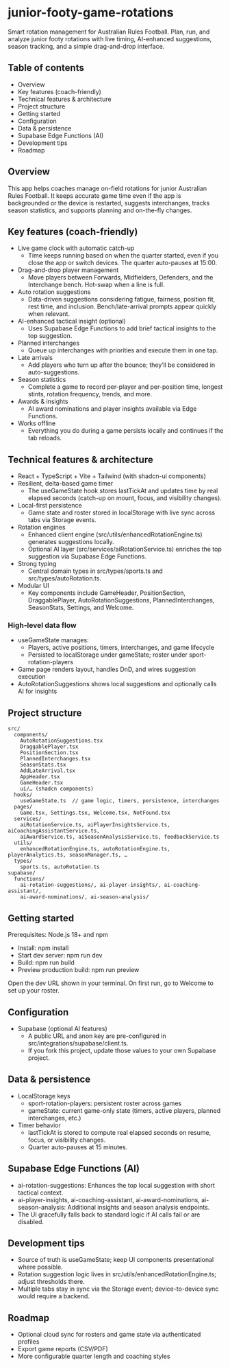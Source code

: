# junior-footy-game-rotations

Smart rotation management for Australian Rules Football. Plan, run, and analyze junior footy rotations with live timing, AI-enhanced suggestions, season tracking, and a simple drag-and-drop interface.

## Table of contents
- Overview
- Key features (coach-friendly)
- Technical features & architecture
- Project structure
- Getting started
- Configuration
- Data & persistence
- Supabase Edge Functions (AI)
- Development tips
- Roadmap

## Overview
This app helps coaches manage on-field rotations for junior Australian Rules Football. It keeps accurate game time even if the app is backgrounded or the device is restarted, suggests interchanges, tracks season statistics, and supports planning and on-the-fly changes.

## Key features (coach-friendly)
- Live game clock with automatic catch-up
  - Time keeps running based on when the quarter started, even if you close the app or switch devices. The quarter auto-pauses at 15:00.
- Drag-and-drop player management
  - Move players between Forwards, Midfielders, Defenders, and the Interchange bench. Hot-swap when a line is full.
- Auto rotation suggestions
  - Data-driven suggestions considering fatigue, fairness, position fit, rest time, and inclusion. Bench/late-arrival prompts appear quickly when relevant.
- AI-enhanced tactical insight (optional)
  - Uses Supabase Edge Functions to add brief tactical insights to the top suggestion.
- Planned interchanges
  - Queue up interchanges with priorities and execute them in one tap.
- Late arrivals
  - Add players who turn up after the bounce; they’ll be considered in auto-suggestions.
- Season statistics
  - Complete a game to record per-player and per-position time, longest stints, rotation frequency, trends, and more.
- Awards & insights
  - AI award nominations and player insights available via Edge Functions.
- Works offline
  - Everything you do during a game persists locally and continues if the tab reloads.

## Technical features & architecture
- React + TypeScript + Vite + Tailwind (with shadcn-ui components)
- Resilient, delta-based game timer
  - The useGameState hook stores lastTickAt and updates time by real elapsed seconds (catch-up on mount, focus, and visibility changes).
- Local-first persistence
  - Game state and roster stored in localStorage with live sync across tabs via Storage events.
- Rotation engines
  - Enhanced client engine (src/utils/enhancedRotationEngine.ts) generates suggestions locally.
  - Optional AI layer (src/services/aiRotationService.ts) enriches the top suggestion via Supabase Edge Functions.
- Strong typing
  - Central domain types in src/types/sports.ts and src/types/autoRotation.ts.
- Modular UI
  - Key components include GameHeader, PositionSection, DraggablePlayer, AutoRotationSuggestions, PlannedInterchanges, SeasonStats, Settings, and Welcome.

### High-level data flow
- useGameState manages:
  - Players, active positions, timers, interchanges, and game lifecycle
  - Persisted to localStorage under gameState; roster under sport-rotation-players
- Game page renders layout, handles DnD, and wires suggestion execution
- AutoRotationSuggestions shows local suggestions and optionally calls AI for insights

## Project structure
```
src/
  components/
    AutoRotationSuggestions.tsx
    DraggablePlayer.tsx
    PositionSection.tsx
    PlannedInterchanges.tsx
    SeasonStats.tsx
    AddLateArrival.tsx
    AppHeader.tsx
    GameHeader.tsx
    ui/… (shadcn components)
  hooks/
    useGameState.ts  // game logic, timers, persistence, interchanges
  pages/
    Game.tsx, Settings.tsx, Welcome.tsx, NotFound.tsx
  services/
    aiRotationService.ts, aiPlayerInsightsService.ts, aiCoachingAssistantService.ts,
    aiAwardService.ts, aiSeasonAnalysisService.ts, feedbackService.ts
  utils/
    enhancedRotationEngine.ts, autoRotationEngine.ts, playerAnalytics.ts, seasonManager.ts, …
  types/
    sports.ts, autoRotation.ts
supabase/
  functions/
    ai-rotation-suggestions/, ai-player-insights/, ai-coaching-assistant/,
    ai-award-nominations/, ai-season-analysis/
```

## Getting started
Prerequisites: Node.js 18+ and npm

- Install: npm install
- Start dev server: npm run dev
- Build: npm run build
- Preview production build: npm run preview

Open the dev URL shown in your terminal. On first run, go to Welcome to set up your roster.

## Configuration
- Supabase (optional AI features)
  - A public URL and anon key are pre-configured in src/integrations/supabase/client.ts.
  - If you fork this project, update those values to your own Supabase project.

## Data & persistence
- LocalStorage keys
  - sport-rotation-players: persistent roster across games
  - gameState: current game-only state (timers, active players, planned interchanges, etc.)
- Timer behavior
  - lastTickAt is stored to compute real elapsed seconds on resume, focus, or visibility changes.
  - Quarter auto-pauses at 15 minutes.

## Supabase Edge Functions (AI)
- ai-rotation-suggestions: Enhances the top local suggestion with short tactical context.
- ai-player-insights, ai-coaching-assistant, ai-award-nominations, ai-season-analysis: Additional insights and season analysis endpoints.
- The UI gracefully falls back to standard logic if AI calls fail or are disabled.

## Development tips
- Source of truth is useGameState; keep UI components presentational where possible.
- Rotation suggestion logic lives in src/utils/enhancedRotationEngine.ts; adjust thresholds there.
- Multiple tabs stay in sync via the Storage event; device-to-device sync would require a backend.

## Roadmap
- Optional cloud sync for rosters and game state via authenticated profiles
- Export game reports (CSV/PDF)
- More configurable quarter length and coaching styles


